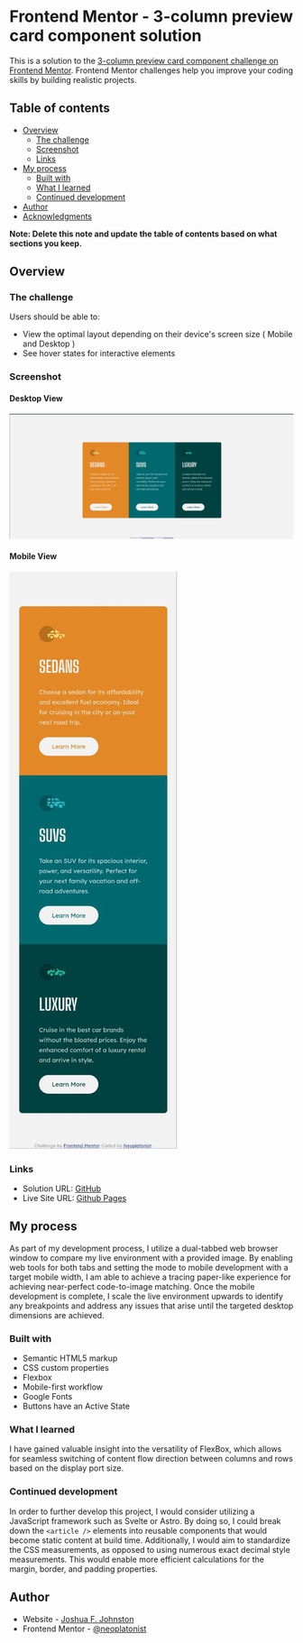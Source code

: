 # Frontend Mentor - 3-column preview card component solution

This is a solution to the [3-column preview card component challenge on Frontend Mentor](https://www.frontendmentor.io/challenges/3column-preview-card-component-pH92eAR2-). Frontend Mentor challenges help you improve your coding skills by building realistic projects.

## Table of contents

- [Overview](#overview)
  - [The challenge](#the-challenge)
  - [Screenshot](#screenshot)
  - [Links](#links)
- [My process](#my-process)
  - [Built with](#built-with)
  - [What I learned](#what-i-learned)
  - [Continued development](#continued-development)
- [Author](#author)
- [Acknowledgments](#acknowledgments)

**Note: Delete this note and update the table of contents based on what sections you keep.**

## Overview

### The challenge

Users should be able to:

- View the optimal layout depending on their device's screen size ( Mobile and Desktop )
- See hover states for interactive elements

### Screenshot

#### Desktop View

![Desktop View](./design/live-desktop.jpg)

#### Mobile View

![Mobile View](./design/live-mobile.jpg)

### Links

- Solution URL: [GitHub](https://github.com/Neoplatonist/3-column-preview-card-component)
- Live Site URL: [Github Pages](https://neoplatonist.github.io/3-column-preview-card-component/)

## My process

As part of my development process, I utilize a dual-tabbed web browser window to compare my live environment with a provided image. By enabling web tools for both tabs and setting the mode to mobile development with a target mobile width, I am able to achieve a tracing paper-like experience for achieving near-perfect code-to-image matching. Once the mobile development is complete, I scale the live environment upwards to identify any breakpoints and address any issues that arise until the targeted desktop dimensions are achieved.

### Built with

- Semantic HTML5 markup
- CSS custom properties
- Flexbox
- Mobile-first workflow
- Google Fonts
- Buttons have an Active State

### What I learned

I have gained valuable insight into the versatility of FlexBox, which allows for seamless switching of content flow direction between columns and rows based on the display port size.

### Continued development

In order to further develop this project, I would consider utilizing a JavaScript framework such as Svelte or Astro. By doing so, I could break down the `<article />` elements into reusable components that would become static content at build time. Additionally, I would aim to standardize the CSS measurements, as opposed to using numerous exact decimal style measurements. This would enable more efficient calculations for the margin, border, and padding properties.

## Author

- Website - [Joshua F. Johnston](https://github.com/Neoplatonist)
- Frontend Mentor - [@neoplatonist](https://www.frontendmentor.io/profile/neoplatonist)
